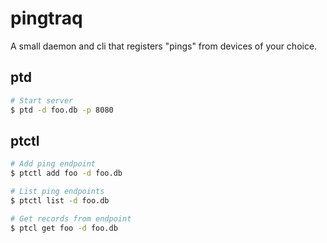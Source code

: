 # pingtraq

A small daemon and cli that registers "pings" from devices of your choice.

## ptd

```sh
# Start server
$ ptd -d foo.db -p 8080
```

## ptctl

```sh
# Add ping endpoint
$ ptctl add foo -d foo.db

# List ping endpoints
$ ptctl list -d foo.db

# Get records from endpoint
$ ptcl get foo -d foo.db
```
